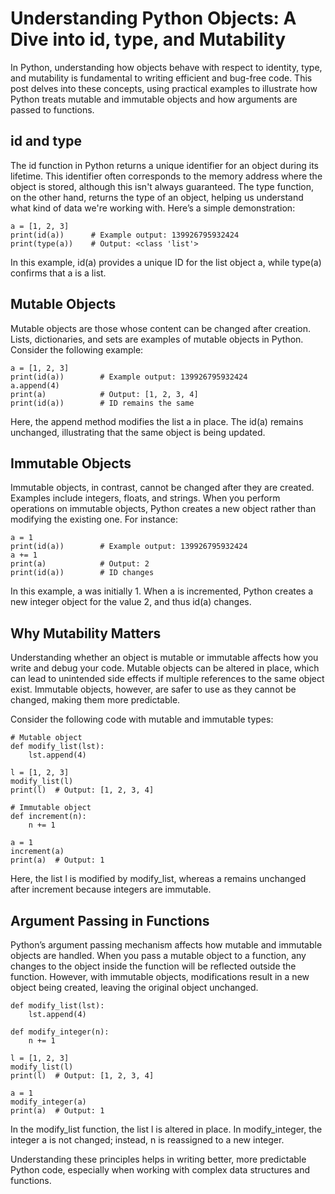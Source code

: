 # Understanding Python Objects: A Dive into id, type, and Mutability

In Python, understanding how objects behave with respect to identity, type, and mutability is fundamental to writing efficient and bug-free code. This post delves into these concepts, using practical examples to illustrate how Python treats mutable and immutable objects and how arguments are passed to functions.

## id and type
The id function in Python returns a unique identifier for an object during its lifetime. This identifier often corresponds to the memory address where the object is stored, although this isn't always guaranteed. The type function, on the other hand, returns the type of an object, helping us understand what kind of data we're working with. Here’s a simple demonstration:

```
a = [1, 2, 3]
print(id(a))      # Example output: 139926795932424
print(type(a))    # Output: <class 'list'>
```

In this example, id(a) provides a unique ID for the list object a, while type(a) confirms that a is a list.

## Mutable Objects

Mutable objects are those whose content can be changed after creation. Lists, dictionaries, and sets are examples of mutable objects in Python. Consider the following example:

```
a = [1, 2, 3]
print(id(a))        # Example output: 139926795932424
a.append(4)
print(a)            # Output: [1, 2, 3, 4]
print(id(a))        # ID remains the same
```

Here, the append method modifies the list a in place. The id(a) remains unchanged, illustrating that the same object is being updated.

## Immutable Objects

Immutable objects, in contrast, cannot be changed after they are created. Examples include integers, floats, and strings. When you perform operations on immutable objects, Python creates a new object rather than modifying the existing one. For instance:

```
a = 1
print(id(a))        # Example output: 139926795932424
a += 1
print(a)            # Output: 2
print(id(a))        # ID changes
```
In this example, a was initially 1. When a is incremented, Python creates a new integer object for the value 2, and thus id(a) changes.

## Why Mutability Matters

Understanding whether an object is mutable or immutable affects how you write and debug your code. Mutable objects can be altered in place, which can lead to unintended side effects if multiple references to the same object exist. Immutable objects, however, are safer to use as they cannot be changed, making them more predictable.

Consider the following code with mutable and immutable types:

```
# Mutable object
def modify_list(lst):
    lst.append(4)

l = [1, 2, 3]
modify_list(l)
print(l)  # Output: [1, 2, 3, 4]

# Immutable object
def increment(n):
    n += 1

a = 1
increment(a)
print(a)  # Output: 1
```
Here, the list l is modified by modify_list, whereas a remains unchanged after increment because integers are immutable.

## Argument Passing in Functions

Python’s argument passing mechanism affects how mutable and immutable objects are handled. When you pass a mutable object to a function, any changes to the object inside the function will be reflected outside the function. However, with immutable objects, modifications result in a new object being created, leaving the original object unchanged.

```
def modify_list(lst):
    lst.append(4)

def modify_integer(n):
    n += 1

l = [1, 2, 3]
modify_list(l)
print(l)  # Output: [1, 2, 3, 4]

a = 1
modify_integer(a)
print(a)  # Output: 1
```
In the modify_list function, the list l is altered in place. In modify_integer, the integer a is not changed; instead, n is reassigned to a new integer.

Understanding these principles helps in writing better, more predictable Python code, especially when working with complex data structures and functions.
